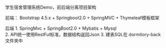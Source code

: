 学生宿舍管理系统Demo，前后端分离项目架构

前端：
    Bootstrap 4.5.x + Springboot2.0 + SpringMVC + Thymeleaf模板框架
    
后端
    1. SpringMvc + SpringBoot2.0 + Mybatis + Mysql   
    2. API统一使用RestFul标准，数据结构返回Json
    3. 建表SQL在 dormitory-back 文件夹中

